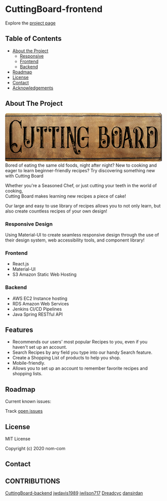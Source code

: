 # CuttingBoard-frontend

Explore the [project page](https://github.com/nom-com/CuttingBoard-frontend)

## Table of Contents

- [About the Project](#about-the-project)
  - [Responsive ](#responsive-design)
  - [Frontend](#frontend)
  - [Backend](#backend)
- [Roadmap](#roadmap)
- [License](#license)
- [Contact](#contact)
- [Acknowledgements](#acknowledgements)

## About The Project

![Mobile Phone](public/cuttingBoard.png)
  Bored of eating the same old foods, night after night?
  New to cooking and eager to learn beginner-friendly recipes?
  Try discovering something new with Cutting Board

  Whether you're a Seasoned Chef, or just cutting your teeth in the world of cooking,<br/>
  Cutting Board makes learning new recipes a piece of cake!
  
  Our large and easy to use library of recipes allows you to not only learn,
  but also create countless recipes of your own design!

<!-- ![Project Screenshot](TBD) -->

### Responsive Design

Using Material-UI to create seamless responsive design through the use of their design system, web accessibility tools, and component library!

<!-- ![Mobile Phone](public/images/project-mobile-responsive.PNG) -->

<!-- ![iPad/Tablet](public/images/project-mobile-responsive-tablet.PNG) -->

### Frontend

- React.js
- Material-UI
- S3 Amazon Static Web Hosting

### Backend

- AWS EC2 Instance hosting
- RDS Amazon Web Services
- Jenkins CI/CD Pipelines
- Java Spring RESTful API

## Features

- Recommends our users' most popular Recipes to you, even if you haven't set up an account.
- Search Recipes by any field you type into our handy Search feature.
- Create a Shopping List of products to help you shop.
- Mobile-friendly.
- Allows you to set up an account to remember favorite recipes and shopping lists.

<!-- ![Cat Manager UI](public/images/cat-table.gif) -->

## Roadmap

Current known issues:

Track [open issues](https://github.com/nom-com/CuttingBoard-frontend/issues)

## License

MIT License

Copyright (c) 2020 nom-com

## Contact

<!-- Twitter - [@DanielMont_Eton](https://twitter.com/DanielMont_Eton)

LinkedIn - [LinkedIn](https://www.linkedin.com/in/daniel-mont-eton-43a81055/) -->

## CONTRIBUTIONS

[CuttingBoard-backend](https://github.com/nom-com/CuttingBoard-backend)
[jwdavis1989](https://github.com/jwdavis1989)
[jwilson717](https://github.com/jwilson717)
[Dreadcyc](https://github.com/Dreadcyc)
[dansirdan](https://github.com/dansirdan)
